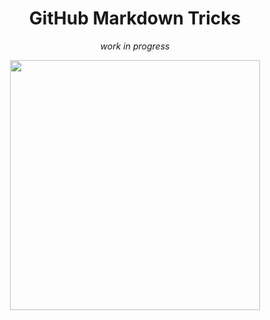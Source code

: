 
<h1 align="center">
GitHub Markdown Tricks
</h1>

<div align="center">
  <em>work in progress</em>
</div>




<pre align="center">
<img height="400" alt src="https://i.imgur.com/S7BuiDA.png" />
</pre>
